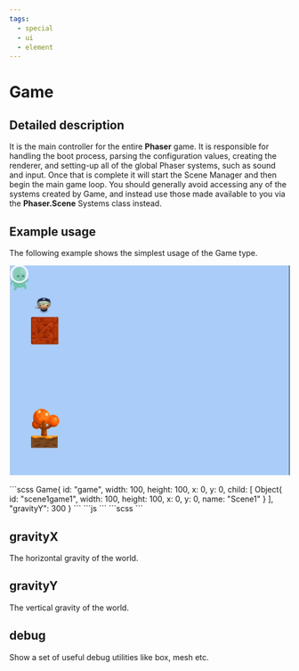 ```yaml
---
tags:
  - special
  - ui
  - element
---
```

# Game

## Detailed description
It is the main controller for the entire <b>Phaser</b> game. It is responsible for handling the boot process, parsing the configuration values, creating the renderer, and setting-up all of the global Phaser systems, such as sound and input. Once that is complete it will start the Scene Manager and then begin the main game loop.
You should generally avoid accessing any of the systems created by Game, and instead use those made available to you via the <b>Phaser.Scene</b> Systems class instead.

## Example usage
The following example shows the simplest usage of the Game type.

![alt text](./Game.gif)

<code-group>
<code-block title=".at" active>
```scss
Game{  
  id: "game",
  width: 100,
  height: 100,
  x: 0,
  y: 0,
  child: [
    Object{     
      id: "scene1game1",
      width: 100,
      height: 100,
      x: 0,
      y: 0,
      name: "Scene1"
    }
  ],
  "gravityY": 300
}
```
</code-block>

<code-block title=".atObj">
```js
```
</code-block>

<code-block title=".atStyle">
```scss
```
</code-block>
</code-group>

## gravityX <Badge text="int" type="tip" vertical="middle"/>
The horizontal gravity of the world.

## gravityY <Badge text="int" type="tip" vertical="middle"/>
The vertical gravity of the world.

## debug <Badge text="bool" type="tip" vertical="middle"/>
Show a set of useful debug utilities like box, mesh etc.
